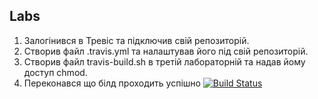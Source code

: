 ## Labs

1. Залогiнився в Тревiс та пiдключив свiй репозиторiй.
2. Створив файл .travis.yml та налаштував його пiд свiй репозиторiй.
3. Створив файл travis-build.sh в третiй лабораторнiй та надав йому доступ chmod.
4. Переконався що бiлд проходить успiшно
[![Build Status](https://travis-ci.org/ENSmike/LabsENZ)](https://travis-ci.org/ENSmike/LabsENZ)
